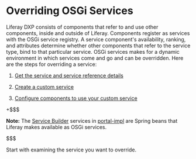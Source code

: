 # Overriding OSGi Services [](id=overriding-osgi-services)

Liferay DXP consists of components that refer to and use other components,
inside and outside of Liferay. Components register as services with the OSGi
service registry. A service component's availability, ranking, and attributes
determine whether other components that refer to the service type, bind to that
particular service. OSGi services makes for a dynamic environment in which
services come and go and can be overridden. Here are the steps for overriding a
service:

1.  [Get the service and service reference details](/develop/tutorials/-/knowledge_base/7-1/examining-an-osgi-service-to-override)

2.  [Create a custom service](/develop/tutorials/-/knowledge_base/7-1/creating-a-custom-osgi-service)

3.  [Configure components to use your custom service](/develop/tutorials/-/knowledge_base/7-1/reconfiguring-components-to-use-your-service)

+$$$

**Note:** The
[Service Builder](/develop/tutorials/-/knowledge_base/7-1/service-builder)
services in
[portal-impl](@platform-ref@/7.1-latest/javadocs/portal-impl/)
are Spring beans that Liferay makes available as OSGi services. 

$$$

Start with examining the service you want to override. 
